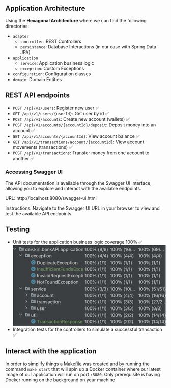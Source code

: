 ## Application Architecture
Using the **Hexagonal Architecture** where we can find the following directories:
- `adapter`
  - `controller`: REST Controllers
  - `persistence`: Database Interactions (in our case with Spring Data JPA)
- `application`
  - `service`: Application business logic
  - `exception`: Custom Exceptions
- `configuration`: Configuration classes
- `domain`: Domain Entities

## REST API endpoints
- `POST /api/v1/users`: Register new user ✅
- `GET /api/v1/users/{userId}`: Get user by id ✅
- `POST /api/v1/accounts`: Create new account (wallets) ✅
- `POST /api/v1/accounts/{accountId}/deposit`: Deposit money into an account ✅
- `GET /api/v1/accounts/{accountId}`: View account balance ✅
- `GET /api/v1/transactions/account/{accountId}`: View account movements (transactions) ✅
- `POST /api/v1/transactions`: Transfer money from one account to another ✅

### Accessing Swagger UI
The API documentation is available through the Swagger UI interface, allowing you to explore and interact with the available endpoints.

URL: http://localhost:8080/swagger-ui.html

Instructions: Navigate to the Swagger UI URL in your browser to view and test the available API endpoints.

## Testing
- Unit tests for the application business logic coverage 100% ✅
![coverage](src/main/resources/static/coverage.png)
- Integration tests for the controllers to simulate a successful transaction ✅

## Interact with the application
In order to simplify things a [Makefile](Makefile) was created and by running the command `make start`
that will spin up a Docker container where our latest image of our application will run on port `:8080`.
Only prerequisite is having Docker running on the background on your machine
